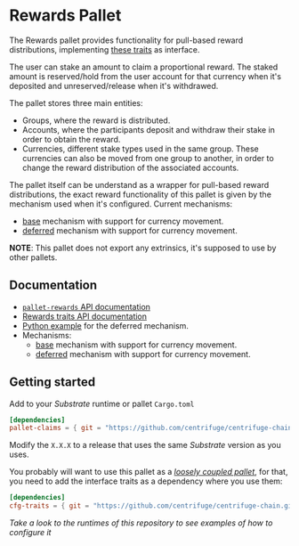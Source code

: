 # Rewards Pallet

The Rewards pallet provides functionality for pull-based reward distributions,
implementing [these traits](https://reference.centrifuge.io/cfg_traits/rewards/index.html) as interface.

The user can stake an amount to claim a proportional reward.
The staked amount is reserved/hold from the user account for that currency when it's deposited
and unreserved/release when it's withdrawed.

The pallet stores three main entities:
- Groups, where the reward is distributed.
- Accounts, where the participants deposit and withdraw their stake in order to obtain the reward.
- Currencies, different stake types used in the same group.
These currencies can also be moved from one group to another,
in order to change the reward distribution of the associated accounts.

The pallet itself can be understand as a wrapper for pull-based reward distributions,
the exact reward functionality of this pallet is given by the mechanism used when it's configured.
Current mechanisms:
- [base](https://solmaz.io/2019/02/24/scalable-reward-changing/) mechanism with support for
currency movement.
- [deferred](https://centrifuge.hackmd.io/@Luis/SkB07jq8o) mechanism with support for
currency movement.

**NOTE**: This pallet does not export any extrinsics, it's supposed to use by other pallets.

## Documentation

- [`pallet-rewards` API documentation](https://reference.centrifuge.io/pallet_rewards/)
- [Rewards traits API documentation](https://reference.centrifuge.io/cfg_traits/rewards/index.html)
- [Python example](deferred_python_example.py) for the deferred mechanism.
- Mechanisms:
    - [base](https://solmaz.io/2019/02/24/scalable-reward-changing/) mechanism with support for
    currency movement.
    - [deferred](https://centrifuge.hackmd.io/@Luis/SkB07jq8o) mechanism with support for
    currency movement.

## Getting started

Add to your *Substrate* runtime or pallet `Cargo.toml`

```toml
[dependencies]
pallet-claims = { git = "https://github.com/centrifuge/centrifuge-chain.git", branch = "release-vX.X.X", default-features = false }
```

Modify the `X.X.X` to a release that uses the same *Substrate* version as you uses.

You probably will want to use this pallet as a [*loosely coupled pallet*](https://docs.substrate.io/build/pallet-coupling/),
for that, you need to add the interface traits as a dependency where you use them:

```toml
[dependencies]
cfg-traits = { git = "https://github.com/centrifuge/centrifuge-chain.git", branch = "release-vX.X.X", default-features = false }
```

*Take a look to the runtimes of this repository to see examples of how to configure it*
